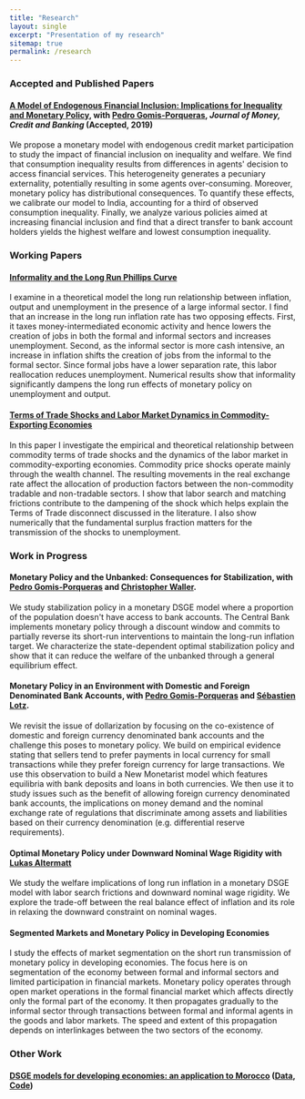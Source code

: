 ```yaml
---
title: "Research"
layout: single
excerpt: "Presentation of my research"
sitemap: true
permalink: /research
---
```

### Accepted and Published Papers

#### [A Model of Endogenous Financial Inclusion: Implications for Inequality and Monetary Policy](https://ideas.repec.org/p/zur/econwp/310.html), with [Pedro Gomis-Porqueras](https://sites.google.com/site/pedrogomisporqueras/), *Journal of Money, Credit and Banking* (Accepted, 2019) 

We propose a monetary model with endogenous credit market participation to study the impact of financial inclusion on inequality and welfare. We find that consumption inequality results from differences in agents' decision to access financial services. This heterogeneity generates a pecuniary externality, potentially resulting in some agents over-consuming. Moreover, monetary policy has distributional consequences. To quantify these effects, we calibrate our model to India, accounting for a third of observed consumption inequality. Finally, we analyze various policies aimed at increasing financial inclusion and find that a direct transfer to bank account holders yields the highest welfare and lowest consumption inequality.


### Working Papers

#### [Informality and the Long Run Phillips Curve](https://ideas.repec.org/p/zur/econwp/248.html) 

I examine in a theoretical model the long run relationship between inflation, output and unemployment in the presence of a large informal sector. I find that an increase in the long run inflation rate has two opposing effects. First, it taxes money-intermediated economic activity and hence lowers the creation of jobs in both the formal and informal sectors and increases unemployment. Second, as the informal sector is more cash intensive, an increase in inflation shifts the creation of jobs from the informal to the formal sector. Since formal jobs have a lower separation rate, this labor reallocation reduces unemployment. Numerical results show that informality significantly dampens the long run effects of monetary policy on unemployment and output.

#### [Terms of Trade Shocks and Labor Market Dynamics in Commodity-Exporting Economies](https://www.dropbox.com/s/tvc66aqdcfos2u4/comm_tot_lmdynamics_paper.pdf?raw=1)

In this paper I investigate the empirical and theoretical relationship between commodity terms of trade shocks and the dynamics of the labor market in commodity-exporting economies. Commodity price shocks operate mainly through the wealth channel. The resulting movements in the real exchange rate affect the allocation of production factors between the non-commodity tradable and non-tradable sectors. I show that labor search and matching frictions contribute to the dampening of the shock which helps explain the Terms of Trade disconnect discussed in the literature. I also show numerically that the fundamental surplus fraction matters for the transmission of the shocks to unemployment.

### Work in Progress

#### Monetary Policy and the Unbanked: Consequences for Stabilization, with [Pedro Gomis-Porqueras](https://sites.google.com/site/pedrogomisporqueras/) and [Christopher Waller](https://research.stlouisfed.org/econ/waller/sel/).

We study stabilization policy in a monetary DSGE model where a proportion of the population doesn't have access to bank accounts. The Central Bank implements monetary policy through a discount window and commits to partially reverse its short-run interventions to maintain the long-run inflation target. We characterize the state-dependent optimal stabilization policy and show that it can reduce the welfare of the unbanked through a general equilibrium effect.

#### Monetary Policy in an Environment with Domestic and Foreign Denominated Bank Accounts, with [Pedro Gomis-Porqueras](https://sites.google.com/site/pedrogomisporqueras/) and [Sébastien Lotz](http://lemma.u-paris2.fr/fr/node/35).

We revisit the issue of dollarization by focusing on the co-existence of domestic and foreign currency denominated bank accounts and the challenge this poses to monetary policy. We build on empirical evidence stating that sellers tend to prefer payments in local currency for small transactions while they prefer foreign currency for large transactions. We use this observation to build a New Monetarist model which features equilibria with bank deposits and loans in both currencies. We then use it to study issues such as the benefit of allowing foreign currency denominated bank accounts, the implications on money demand and the nominal exchange rate of regulations that discriminate among assets and liabilities based on their currency denomination (e.g. differential reserve requirements).

#### Optimal Monetary Policy under Downward Nominal Wage Rigidity with [Lukas Altermatt](https://wwz.unibas.ch/en/faculty-143/persons/research-fellows/altermatt-lukas/)

We study the welfare implications of long run inflation in a monetary DSGE model with labor search frictions and downward nominal wage rigidity. We explore the trade-off between the real balance effect of inflation and its role in relaxing the downward constraint on nominal wages.

#### Segmented Markets and Monetary Policy in Developing Economies

I study the effects of market segmentation on the short run transmission of monetary policy in developing economies. The focus here is on segmentation of the economy between formal and informal sectors and limited participation in financial markets. Monetary policy operates through open market operations in the formal financial market which affects directly only the formal part of the economy. It then propagates gradually to the informal sector through transactions between formal and informal agents in the goods and labor markets. The speed and extent of this propagation depends on interlinkages between the two sectors of the economy.

### Other Work

#### [DSGE models for developing economies: an application to Morocco](https://ideas.repec.org/p/pra/mprapa/63404.html) ([Data](https://www.dropbox.com/s/vcvmrj2pm7usi0x/NK_SOE_Data.xlsx?raw=1), [Code](https://www.dropbox.com/s/7tga95wuabfynqx/nk_soe_inf_code.zip?raw=1))

